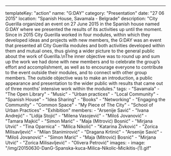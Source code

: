 ---
  templateKey: "action"
  name: "G:DAY"
  category: "Presentation"
  date: "27 06 2015"
  location: "Spanish House, Savamala - Belgrade"
  description: "City Guerilla organized an event on 27 June 2015 in the Spanish house named G:DAY where we presented the results of its activities up until the moment. Since in 2015 City Guerilla worked in four modules, within which they developed ideas and projects with new members, the G:DAY was an event that presented all City Guerilla modules and both activities developed within them and mutual ones, thus giving a wider picture to the general public about the work of Guerilla.\nThe inner objective was to round up and sum up the work we had done with new members and to celebrate the group’s effort and accomplishment, as well as to encourage everyone to contribute to the event outside their modules, and to connect with other group members. The outside objective was to make an introduction, a public appearance and presentation to the wider public with results that came out of three months’ intensive work within the modules."
  tags:
    - "Savamala"
    - "The Open Library"
    - "Music"
    - "Urban practices"
    - "Local Community"
    - "Spanish House"
    - "Idea Sharing"
    - "Books"
    - "Networking"
    - "Engaging the Community"
    - "Common Space"
    - "My Piece of The City"
    - "School of Urban Practices"
    - "Exhibition"
  members:
    - "Arsenije Savić"
    - "Ivana Andrejić"
    - "Lidija Stojić"
    - "Milena Vasojević"
    - "Miloš Jovanović"
    - "Tamara Majkić"
    - "Simon Marić"
    - "Maja (Mitrović) Bosnić"
    - "Mirjana Utvić"
    - "Tina Oparnica"
    - "Milica Nikolić"
    - "Katarina Živković"
    - "Zorica Milisavljević"
    - "Milan Stanimirović"
    - "Dragana Krtinić"
    - "Arsenije Savić"
    - "Miloš Jovanović"
    - "Simon Marić"
    - "Maja (Mitrović) Bosnić"
    - "Mirjana Utvić"
    - "Zorica Milisavljević"
    - "Olivera Petrović"
  images:
    -
      image: "/img/20150630-DanG-Spanska-kuca-Milica-Nikolic-Micikitis-(1).gif"
